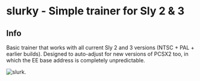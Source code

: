 # **slurky - Simple trainer for Sly 2 & 3**

## Info
Basic trainer that works with all current Sly 2 and 3 versions (NTSC + PAL + earlier builds).
Designed to auto-adjust for new versions of PCSX2 too, in which the EE base address is completely unpredictable.

<picture>
  <source media="(prefers-color-scheme: dark)" srcset="/media/slurk.png">
  <img alt="slurk.">
</picture>
